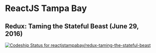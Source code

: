 # ReactJS Tampa Bay

## Redux: Taming the Stateful Beast (June 29, 2016)

[ ![Codeship Status for reactjstampabay/redux-taming-the-stateful-beast](https://codeship.com/projects/53f0c710-1796-0134-daeb-36eb60b59245/status?branch=master)](https://codeship.com/projects/158570)
